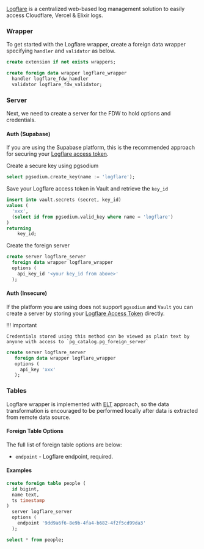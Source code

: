[Logflare](https://logflare.app) is a centralized web-based log management solution to easily access Cloudflare, Vercel & Elixir logs.

### Wrapper 
To get started with the Logflare wrapper, create a foreign data wrapper specifying `handler` and `validator` as below.

```sql
create extension if not exists wrappers;

create foreign data wrapper logflare_wrapper
  handler logflare_fdw_handler
  validator logflare_fdw_validator;
```

### Server 

Next, we need to create a server for the FDW to hold options and credentials.

#### Auth (Supabase)

If you are using the Supabase platform, this is the recommended approach for securing your [Logflare access token](https://docs.logflare.app/concepts/access-tokens/).

Create a secure key using pgsodium
```sql
select pgsodium.create_key(name := 'logflare');
```

Save your Logflare access token in Vault and retrieve the `key_id`
```sql
insert into vault.secrets (secret, key_id)
values (
  'xxx',
  (select id from pgsodium.valid_key where name = 'logflare')
)
returning
	key_id;
```

Create the foreign server
```sql
create server logflare_server
  foreign data wrapper logflare_wrapper
  options (
    api_key_id '<your key_id from above>'
  );
```

#### Auth (Insecure)

If the platform you are using does not support `pgsodium` and `Vault` you can create a server by storing your [Logflare Access Token](https://docs.logflare.app/concepts/access-tokens/) directly.


!!! important

    Credentials stored using this method can be viewed as plain text by anyone with access to `pg_catalog.pg_foreign_server`

```sql
create server logflare_server
   foreign data wrapper logflare_wrapper
   options (
     api_key 'xxx'
   );
```


### Tables

Logflare wrapper is implemented with [ELT](https://hevodata.com/learn/etl-vs-elt/) approach, so the data transformation is encouraged to be performed locally after data is extracted from remote data source.


#### Foreign Table Options

The full list of foreign table options are below:

- `endpoint` - Logflare endpoint, required.

#### Examples

```sql
create foreign table people (
  id bigint,
  name text,
  ts timestamp
)
  server logflare_server
  options (
    endpoint '9dd9a6f6-8e9b-4fa4-b682-4f2f5cd99da3'
  );

select * from people;
```

